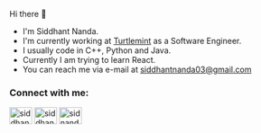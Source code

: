 Hi there 👋

-  I'm Siddhant Nanda.
-  I'm currently working at [Turtlemint](https://www.turtlemint.com/) as a Software Engineer.
-  I usually code in C++, Python and Java.
-  Currently I am trying to learn React.
-  You can reach me via e-mail at siddhantnanda03@gmail.com
  
<h3 align="left">Connect with me:</h3>  
<p align="left">  
<a href="https://twitter.com/siddhant_nanda" target="blank"><img align="center" src="https://cdn.jsdelivr.net/npm/simple-icons@3.0.1/icons/twitter.svg" alt="siddhant_nanda" height="30" width="40" /></a>  
<a href="https://linkedin.com/in/siddhant-nanda" target="blank"><img align="center" src="https://cdn.jsdelivr.net/npm/simple-icons@3.0.1/icons/linkedin.svg" alt="siddhant-nanda" height="30" width="40" /></a>  
<a href="https://www.codechef.com/users/sidnanda97" target="blank"><img align="center" src="https://cdn.jsdelivr.net/npm/simple-icons@3.1.0/icons/codechef.svg" alt="sidnanda97" height="30" width="40" /></a>  
